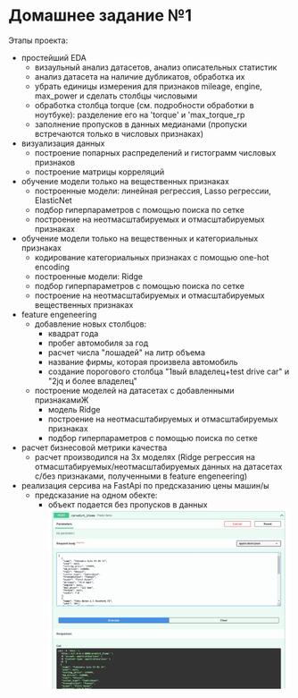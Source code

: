 # Домашнее задание №1

Этапы проекта:
 - простейший EDA
   * визаульный анализ датасетов, анализ описательных статистик
   * анализ датасета на наличие дубликатов, обработка их
   * убрать единицы измерения для признаков mileage, engine, max_power и сделать столбцы числовыми
   * обработка столбца torque (см. подробности обработки в ноутбуке): разделение его на 'torque' и 'max_torque_rp
   * заполнение пропусков в данных медианами (пропуски встречаются только в числовых признаках)
 - визуализация данных
   * построение попарных распределений и гистограмм числовых признаков
   * построение матрицы корреляций
 - обучение модели только на вещественных признаках 
   * построенные модели: линейная регрессия, Lasso регрессии, ElasticNet
   * подбор гиперпараметров с помощью поиска по сетке
   * построение на неотмасштабируемых и отмасштабируемых признаках
 - обучение модели только на вещественных и категориальных признаках 
   * кодирование категориальных признаках с помощью one-hot encoding
   * построенные модели: Ridge
   * подбор гиперпараметров с помощью поиска по сетке
   * построение на неотмасштабируемых и отмасштабируемых вещественных признаках
 - feature engeneering
   * добавление новых столбцов:
      - квадрат года
      - пробег автомобиля за год
      - расчет числа "лошадей" на литр объема
      - название фирмы, которая произвела автомобиль
      - создание порогового столбца "1вый владелец+test drive car" и "2jq и более владелец"
   * построение моделей на датасетах с добавленными признакамиЖ
      - модель Ridge
      - построение на неотмасштабируемых и отмасштабируемых признаках
      - подбор гиперпараметров с помощью поиска по сетке
 - расчет бизнесовой метрики качества
   * расчет производился на 3х моделях (Ridge регрессия на отмасштабируемых/неотмасштабируемых данных на датасетах с/без признаками, полученными в feature engeneering)
 - реализация серсива на FastApi по предсказанию цены машин/ы
   * предсказание на одном обекте:
      - объект подается без пропусков в данных
![img1](https://github.com/sophieebuz/MOBC_ML/blob/main/screenshots/Screenshot_1.jpg)
  
   
